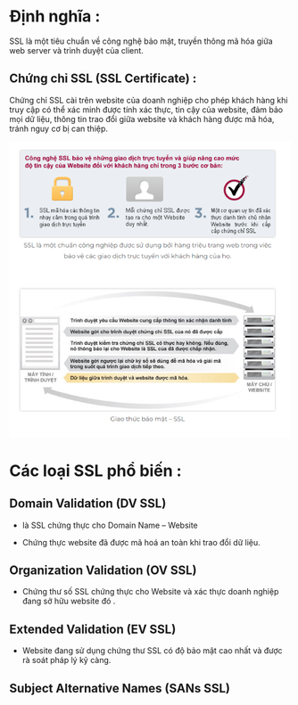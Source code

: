 # Định nghĩa :

SSL là một tiêu chuẩn về công nghệ bảo mật, truyền thông mã hóa giữa web server và trình duyệt của client.

## Chứng chỉ SSL (SSL Certificate) :

Chứng chỉ SSL cài trên website của doanh nghiệp cho phép khách hàng khi truy cập có thể xác minh được tính xác thực, tin cậy của website, đảm bảo mọi dữ liệu, thông tin trao đổi giữa website và khách hàng được mã hóa, tránh nguy cơ bị can thiệp.

![1](https://github.com/laitiennhanhoa/Thu-viec-tai-Nhan-Hoa/blob/main/images/SSL/1.png)

#  Các loại SSL phổ biến :

## Domain Validation (DV SSL) 

 * là SSL chứng thực cho Domain Name – Website

 * Chứng thực website đã được mã hoá an toàn khi trao đổi dữ liệu.

## Organization Validation (OV SSL)

* Chứng thư số SSL chứng thực cho Website và xác thực doanh nghiệp đang sở hữu website đó .

## Extended Validation (EV SSL)

* Website đang sử dụng chứng thư SSL có độ bảo mật cao nhất và được rà soát pháp lý kỹ càng.

## Subject Alternative Names (SANs SSL)

